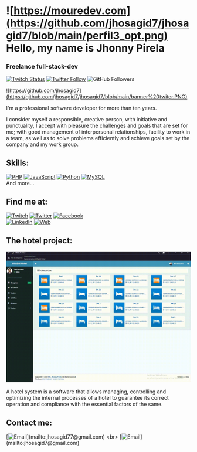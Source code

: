 

# ![https://mouredev.com](https://github.com/jhosagid7/jhosagid7/blob/main/perfil3_opt.png) Hello, my name is Jhonny Pirela
### Freelance full-stack-dev


[![Twitch Status](https://img.shields.io/twitch/status/Jhosagid7?style=social)](https://twitch.com/Jhosagid7)
[![Twitter Follow](https://img.shields.io/twitter/follow/Jhosagid71?style=social)](https://twitter.com/Jhosagid71)
![GitHub Followers](https://img.shields.io/github/followers/jhosagid7?style=social)

![https://github.com/jhosagid7](https://github.com/jhosagid7/jhosagid7/blob/main/banner%20twiter.PNG)

I'm a professional software developer for more than ten years.

I consider myself a responsible, creative person, with initiative and punctuality, I accept with pleasure the challenges and goals that are set for me; with good management of interpersonal relationships, facility to work in a team, as well as to solve problems efficiently and achieve goals set by the company and my work group.

## Skills:
[![PHP](https://img.shields.io/badge/php-007396?style=for-the-badge&logo=php&logoColor=white&labelColor=101010)]()
[![JavaScript](https://img.shields.io/badge/JavaScript-F7DF1E?style=for-the-badge&logo=javascript&logoColor=white&labelColor=101010)]()
[![Python](https://img.shields.io/badge/Python-3975a5?style=for-the-badge&logo=python&logoColor=white&labelColor=101010)]()
[![MySQL](https://img.shields.io/badge/MySQL-4479A1?style=for-the-badge&logo=mysql&logoColor=white&labelColor=101010)]()
</br>
And more...

## Find me at:

[![Twitch](https://img.shields.io/badge/Twitch-Jhosagid7-9146FF?style=for-the-badge&logo=twitch&logoColor=white&labelColor=101010)](https://twitch.com/Jhosagid7)
[![Twitter](https://img.shields.io/badge/Twitter-@Jhosagid71-1DA1F2?style=for-the-badge&logo=twitter&logoColor=white&labelColor=101010)](https://twitter.com/Jhosagid71)
[![Facebook](https://img.shields.io/badge/Facebook-@Jhosagid-1877F2?style=for-the-badge&logo=facebook&logoColor=white&labelColor=101010)](https://www.facebook.com/jhosagid.pineda.50)
</br>
[![LinkedIn](https://img.shields.io/badge/LinkedIn-Jhosagid_Pirela-0077B5?style=for-the-badge&logo=linkedin&logoColor=white&labelColor=101010)](https://www.linkedin.com/in/jhosagid-pirela-30837b1aa)
[![Web](https://img.shields.io/badge/jhonnypirela.dev-14a1f0?style=for-the-badge&logo=dev.to&logoColor=white&labelColor=101010)](https://jhonnypirela.dev)

## The hotel project:
![Sistem](https://github.com/jhosagid7/jhosagid7/blob/main/20211019_002752.gif)

A hotel system is a software that allows managing, controlling and optimizing the internal processes of a hotel to guarantee its correct operation and compliance with the essential factors of the same.

## Contact me:

[![Email](https://img.shields.io/badge/jhosagid77@gmail.com-my_personal_email_(slow_response)-D14836?style=for-the-badge&logo=gmail&logoColor=white&labelColor=101010)](mailto:jhosagid77@gmail.com)
<br>
[![Email](https://img.shields.io/badge/jhosagid7@gmail.com-my_personal_email_(slow_response)-D14836?style=for-the-badge&logo=gmail&logoColor=white&labelColor=101010)](mailto:jhosagid7@gmail.com)
